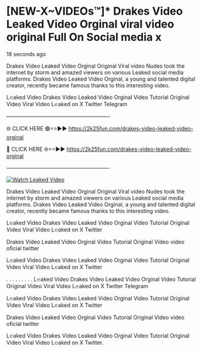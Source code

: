 # [NEW-X~VIDEOs™]* Drakes Video Leaked Video Orginal viral video original Full On Social media x

18 seconds ago

Drakes Video Leaked Video Orginal Original Viral video Nudes took the internet by storm and amazed viewers on various Leaked social media platforms. Drakes Video Leaked Video Orginal, a young and talented digital creator, recently became famous thanks to this interesting video.

L𝚎aked Video Drakes Video Leaked Video Orginal Video Tutorial Original Video Viral Video L𝚎aked on X Twitter Telegram

———————————————————-

🌐 CLICK HERE 🟢==►► https://2k25fun.com/drakes-video-leaked-video-orginal

🔴 CLICK HERE 🌐==►► https://2k25fun.com/drakes-video-leaked-video-orginal

———————————————————-

[![Watch Leaked Video](https://miro.medium.com/v2/resize:fit:828/format:webp/1*cilzJN44JGOrTw9NJCrNHA.gif "Watch Leaked Video")](https://2k25fun.com/drakes-video-leaked-video-orginal)

Drakes Video Leaked Video Orginal Original Viral video Nudes took the internet by storm and amazed viewers on various Leaked social media platforms. Drakes Video Leaked Video Orginal, a young and talented digital creator, recently became famous thanks to this interesting video.

L𝚎aked Video Drakes Video Leaked Video Orginal Video Tutorial Original Video Viral Video L𝚎aked on X Twitter

Drakes Video Leaked Video Orginal Video Tutorial Original Video video oficial twitter

L𝚎aked Video Drakes Video Leaked Video Orginal Video Tutorial Original Video Viral Video L𝚎aked on X Twitter

. . . . . . . . . L𝚎aked Video Drakes Video Leaked Video Orginal Video Tutorial Original Video Viral Video L𝚎aked on X Twitter Telegram

L𝚎aked Video Drakes Video Leaked Video Orginal Video Tutorial Original Video Viral Video L𝚎aked on X Twitter

Drakes Video Leaked Video Orginal Video Tutorial Original Video video oficial twitter

L𝚎aked Video Drakes Video Leaked Video Orginal Video Tutorial Original Video Viral Video L𝚎aked on X Twitter.